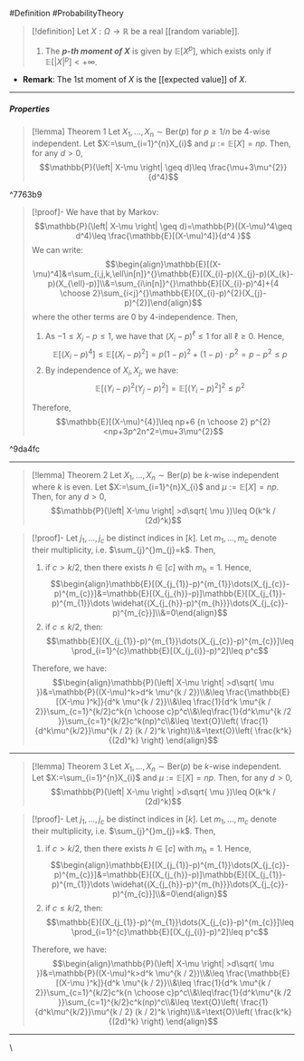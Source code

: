 #Definition #ProbabilityTheory 

> [!definition]
> Let $X:\Omega\to \mathbb{R}$ be a real [[random variable]]. 
> 1. The ***$p$-th moment of $X$*** is given by $\mathbb{E}[X^p]$,  which exists only if $\mathbb{E}[\left| X \right|^p]<+\infty$. 
- **Remark**: The $1$st moment of $X$ is the [[expected value]] of $X$.
---
##### Properties

> [!lemma] Theorem 1
> Let $X_{1},\dots,X_{n}\sim \text{Ber}(p)$ for $p\geq 1/n$ be $4$-wise independent. Let $X:=\sum_{i=1}^{n}X_{i}$ and $\mu:=\mathbb{E}[X]=np$. Then, for any $d>0$, $$\mathbb{P}(\left| X-\mu \right| \geq d)\leq \frac{\mu+3\mu^{2}}{d^4}$$

^7763b9

> [!proof]-
> We have that by Markov: $$\mathbb{P}(\left| X-\mu \right| \geq d)=\mathbb{P}((X-\mu)^4\geq d^4)\leq \frac{\mathbb{E}[(X-\mu)^4]}{d^4 }$$We can write: $$\begin{align}\mathbb{E}[(X-\mu)^4]&=\sum_{i,j,k,\ell\in[n]}^{}\mathbb{E}[(X_{i}-p)(X_{j}-p)(X_{k}-p)(X_{\ell}-p)]\\&=\sum_{i\in[n]}^{}\mathbb{E}[(X_{i}-p)^4]+{4 \choose 2}\sum_{i<j}^{}\mathbb{E}[(X_{i}-p)^{2}(X_{j}-p)^{2}]\end{align}$$where the other terms are 0 by 4-independence. Then, 
> 1. As $-1\leq X_{i}-p\leq 1$, we have that $(X_{i}-p)^\ell\leq 1$ for all $\ell\geq 0$. Hence, $$\mathbb{E}[(X_{i}-p)^4]\leq \mathbb{E}[(X_{i}-p)^{2}]=p(1-p)^{2}+(1-p)\cdot p^2=p-p^{2}\leq p$$
> 2. By independence of $X_{i},X_{j}$, we have: $$\mathbb{E}[(Y_{i}-p)^{2}(Y_{j}-p)^{2}]=\mathbb{E}[(Y_{i}-p)^{2}]^{2}\leq p^{2}$$
>    
> Therefore, $$\mathbb{E}[(X-\mu)^{4}]\leq np+6 {n \choose 2} p^{2}<np+3p^2n^2=\mu+3\mu^{2}$$ 

^9da4fc

---
> [!lemma] Theorem 2
> Let $X_{1},\dots,X_{n}\sim \text{Ber}(p)$ be $k$-wise independent where $k$ is even. Let $X:=\sum_{i=1}^{n}X_{i}$ and $\mu:=\mathbb{E}[X]=np$. Then, for any $d>0$, $$\mathbb{P}(\left| X-\mu \right| >d\sqrt{ \mu })\leq O(k^k / (2d)^k)$$

> [!proof]-
> Let $j_{1},\dots,j_{c}$ be distinct indices in $[k]$. Let $m_{1},\dots,m_{c}$ denote their multiplicity, i.e. $\sum_{j}^{}m_{j}=k$. Then, 
> 1. if $c>k /2$, then there exists $h\in[c]$ with $m_{h}=1$. Hence, $$\begin{align}\mathbb{E}[(X_{j_{1}}-p)^{m_{1}}\dots(X_{j_{c}}-p)^{m_{c}}]&=\mathbb{E}[(X_{j_{h}}-p)]\mathbb{E}[(X_{j_{1}}-p)^{m_{1}}\dots \widehat{(X_{j_{h}}-p)^{m_{h}}}\dots(X_{j_{c}}-p)^{m_{c}}]\\&=0\end{align}$$
> 2. if $c\leq k / 2$, then: $$\mathbb{E}[(X_{j_{1}}-p)^{m_{1}}\dots(X_{j_{c}}-p)^{m_{c}}]\leq \prod_{i=1}^{c}\mathbb{E}[(X_{j_{i}}-p)^2]\leq p^c$$
> 
> Therefore, we have: $$\begin{align}\mathbb{P}(\left| X-\mu \right| >d\sqrt{ \mu })&=\mathbb{P}((X-\mu)^k>d^k \mu^{k / 2})\\&\leq \frac{\mathbb{E}[(X-\mu )^k]}{d^k \mu^{k / 2}}\\&\leq \frac{1}{d^k \mu^{k / 2}}\sum_{c=1}^{k/2}c^k{n \choose c}p^c\\&\leq\frac{1}{d^k\mu^{k /2 }}\sum_{c=1}^{k/2}c^k(np)^c\\&\leq \text{O}\left( \frac{1}{d^k\mu^{k/2}}\mu^{k / 2} (k / 2)^k \right)\\&=\text{O}\left( \frac{k^k}{(2d)^k} \right) \end{align}$$
---
> [!lemma] Theorem 3
> Let $X_{1},\dots,X_{n}\sim \text{Ber}(p)$ be $k$-wise independent. Let $X:=\sum_{i=1}^{n}X_{i}$ and $\mu:=\mathbb{E}[X]=np$. Then, for any $d>0$, $$\mathbb{P}(\left| X-\mu \right| >d\sqrt{ \mu })\leq O(k^k / (2d)^k)$$

> [!proof]-
> Let $j_{1},\dots,j_{c}$ be distinct indices in $[k]$. Let $m_{1},\dots,m_{c}$ denote their multiplicity, i.e. $\sum_{j}^{}m_{j}=k$. Then, 
> 1. if $c>k /2$, then there exists $h\in[c]$ with $m_{h}=1$. Hence, $$\begin{align}\mathbb{E}[(X_{j_{1}}-p)^{m_{1}}\dots(X_{j_{c}}-p)^{m_{c}}]&=\mathbb{E}[(X_{j_{h}}-p)]\mathbb{E}[(X_{j_{1}}-p)^{m_{1}}\dots \widehat{(X_{j_{h}}-p)^{m_{h}}}\dots(X_{j_{c}}-p)^{m_{c}}]\\&=0\end{align}$$
> 2. if $c\leq k / 2$, then: $$\mathbb{E}[(X_{j_{1}}-p)^{m_{1}}\dots(X_{j_{c}}-p)^{m_{c}}]\leq \prod_{i=1}^{c}\mathbb{E}[(X_{j_{i}}-p)^2]\leq p^c$$
> 
> Therefore, we have: $$\begin{align}\mathbb{P}(\left| X-\mu \right| >d\sqrt{ \mu })&=\mathbb{P}((X-\mu)^k>d^k \mu^{k / 2})\\&\leq \frac{\mathbb{E}[(X-\mu )^k]}{d^k \mu^{k / 2}}\\&\leq \frac{1}{d^k \mu^{k / 2}}\sum_{c=1}^{k/2}c^k{n \choose c}p^c\\&\leq\frac{1}{d^k\mu^{k /2 }}\sum_{c=1}^{k/2}c^k(np)^c\\&\leq \text{O}\left( \frac{1}{d^k\mu^{k/2}}\mu^{k / 2} (k / 2)^k \right)\\&=\text{O}\left( \frac{k^k}{(2d)^k} \right) \end{align}$$
---
\